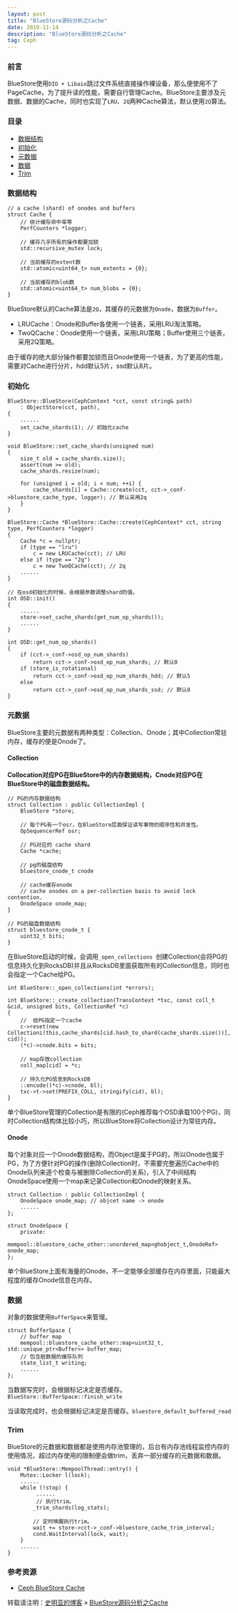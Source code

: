 ```yaml
---
layout: post
title: "BlueStore源码分析之Cache"
date: 2019-11-14
description: "BlueStore源码分析之Cache"
tag: Ceph
---
```


### 前言

BlueStore使用`DIO + Libaio`跳过文件系统直接操作裸设备，那么便使用不了PageCache，为了提升读的性能，需要自行管理Cache。BlueStore主要涉及元数据、数据的Cache，同时也实现了`LRU`、`2Q`两种Cache算法，默认使用`2Q`算法。

### 目录

* [数据结构](#chapter1)
* [初始化](#chapter2)
* [元数据](#chapter3)
* [数据](#chapter4)
* [Trim](#chapter5)

### <a name="chapter1"></a>数据结构

```
// a cache (shard) of onodes and buffers
struct Cache {
	// 统计缓存命中率等
	PerfCounters *logger;
	
	// 缓存几乎所有的操作都要加锁
	std::recursive_mutex lock;
	
	// 当前缓存的extent数
	std::atomic<uint64_t> num_extents = {0};
	
	// 当前缓存的blob数
	std::atomic<uint64_t> num_blobs = {0};  
}
```

BlueStore默认的Cache算法是`2Q`，其缓存的元数据为`Onode`，数据为`Buffer`。

* LRUCache：Onode和Buffer各使用一个链表，采用LRU淘汰策略。
* TwoQCache：Onode使用一个链表，采用LRU策略；Buffer使用三个链表，采用2Q策略。

由于缓存的绝大部分操作都要加锁而且Onode使用一个链表，为了更高的性能，需要对Cache进行分片，hdd默认5片，ssd默认8片。

### <a name="chapter2"></a>初始化

```
BlueStore::BlueStore(CephContext *cct, const string& path)
	: ObjectStore(cct, path),
{
	......
	set_cache_shards(1); // 初始化cache
}

void BlueStore::set_cache_shards(unsigned num)
{
	size_t old = cache_shards.size();
	assert(num >= old);
	cache_shards.resize(num);

	for (unsigned i = old; i < num; ++i) {
		cache_shards[i] = Cache::create(cct, cct->_conf->bluestore_cache_type, logger); // 默认采用2q
	}
}

BlueStore::Cache *BlueStore::Cache::create(CephContext* cct, string type, PerfCounters *logger)
{
	Cache *c = nullptr;
	if (type == "lru")
		c = new LRUCache(cct); // LRU
	else if (type == "2q")
		c = new TwoQCache(cct); // 2q
	......
}

// 在osd初始化的时候，会根据参数调整shard的值。
int OSD::init()
{
	......
	store->set_cache_shards(get_num_op_shards());
	......
}

int OSD::get_num_op_shards()
{
	if (cct->_conf->osd_op_num_shards)
		return cct->_conf->osd_op_num_shards; // 默认0
	if (store_is_rotational)
		return cct->_conf->osd_op_num_shards_hdd; // 默认5
	else
		return cct->_conf->osd_op_num_shards_ssd; // 默认8
}
```

### <a name="chapter3"></a>元数据

BlueStore主要的元数据有两种类型：Collection、Onode；其中Collection常驻内存，缓存的便是Onode了。

#### Collection

**Collocation对应PG在BlueStore中的内存数据结构，Cnode对应PG在BlueStore中的磁盘数据结构。**

```
// PG的内存数据结构
struct Collection : public CollectionImpl {
	BlueStore *store;
	
	// 每个PG有一个osr，在BlueStore层面保证读写事物的顺序性和并发性。
	OpSequencerRef osr;
	
	// PG对应的 cache shard
	Cache *cache;
	
	// pg的磁盘结构
	bluestore_cnode_t cnode
	
	// cache缓存onode
	// cache onodes on a per-collection basis to avoid lock contention.
	OnodeSpace onode_map;
}

// PG的磁盘数据结构
struct bluestore_cnode_t {
	uint32_t bits;
}
```
在BlueStore启动的时候，会调用`_open_collections `创建Collection(会将PG的信息持久化到RocksDB)并且从RocksDB里面获取所有的Collection信息，同时也会指定一个Cache给PG。

```
int BlueStore::_open_collections(int *errors);

int BlueStore::_create_collection(TransContext *txc, const coll_t &cid, unsigned bits, CollectionRef *c)
{
	// 	给PG指定一个cache
	c->reset(new Collectioni(this,cache_shards[cid.hash_to_shard(cache_shards.size())], cid)); 
	(*c)->cnode.bits = bits;
	
	// map存放collection
	coll_map[cid] = *c;

	// 持久化PG信息到RocksDB
	::encode((*c)->cnode, bl);
	txc->t->set(PREFIX_COLL, stringify(cid), bl);
}

```

单个BlueStore管理的Collection是有限的(Ceph推荐每个OSD承载100个PG)，同时Collection结构体比较小巧，所以BlueStore将Collection设计为常驻内存。

#### Onode

每个对象对应一个Onode数据结构，而Object是属于PG的，所以Onode也属于PG，为了方便针对PG的操作(删除Collection时，不需要完整遍历Cache中的Onode队列来逐个检查与被删除Collection的关系)，引入了中间结构OnodeSpace使用一个map来记录Collection和Onode的映射关系。

```
struct Collection : public CollectionImpl {
	OnodeSpace onode_map; // objcet name -> onode
	......
};

struct OnodeSpace {
	private:
		mempool::bluestore_cache_other::unordered_map<ghobject_t,OnodeRef> onode_map;
};
```

单个BlueStore上面有海量的Onode，不一定能够全部缓存在内存里面，只能最大程度的缓存Onode信息在内存。

### <a name="chapter4"></a>数据

对象的数据使用`BufferSpace`来管理。

```
struct BufferSpace {
	// buffer map
	mempool::bluestore_cache_other::map<uint32_t, std::unique_ptr<Buffer>> buffer_map;
	// 包含脏数据的缓存队列
	state_list_t writing;
	......
};
```

当数据写完时，会根据标记决定是否缓存。`BlueStore::BufferSpace::finish_write`

当读取完成时，也会根据标记决定是否缓存。`bluestore_default_buffered_read`

### <a name="chapter5"></a>Trim

BlueStore的元数据和数据都是使用内存池管理的，后台有内存池线程监控内存的使用情况，超过内存使用的限制便会做trim，丢弃一部分缓存的元数据和数据。

```
void *BlueStore::MempoolThread::entry() {
    Mutex::Locker l(lock);
    ......
    while (!stop) {
    	 ......
    	 // 执行trim。
        _trim_shards(log_stats);
        
        // 定时唤醒执行trim。
        wait += store->cct->_conf->bluestore_cache_trim_interval;
        cond.WaitInterval(lock, wait);
    }
    ......
}
```

### 参考资源

* [Ceph BlueStore Cache](http://blog.wjin.org/posts/ceph-bluestore-cache.html)

转载请注明：[史明亚的博客](https://shimingyah.github.io) » [BlueStore源码分析之Cache](https://shimingyah.github.io/2019/11/BlueStore%E6%BA%90%E7%A0%81%E5%88%86%E6%9E%90%E4%B9%8BCache/)